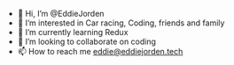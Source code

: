 - 👋 Hi, I’m @EddieJorden
- 👀 I’m interested in Car racing, Coding, friends and family
- 🌱 I’m currently learning Redux
- 💞️ I’m looking to collaborate on coding
- 📫 How to reach me eddie@eddiejorden.tech

<!---
EddieJorden/EddieJorden is a ✨ special ✨ repository because its `README.md` (this file) appears on your GitHub profile.
You can click the Preview link to take a look at your changes.
--->

